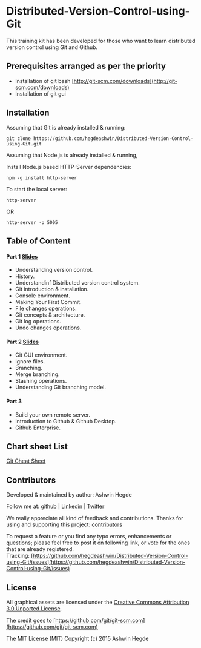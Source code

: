 # Distributed-Version-Control-using-Git
This training kit has been developed for those who want to learn distributed version control using Git and Github.

## Prerequisites arranged as per the priority
* Installation of git bash [http://git-scm.com/downloads](http://git-scm.com/downloads)
* Installation of git gui

## Installation

Assuming that Git is already installed & running:

```
git clone https://github.com/hegdeashwin/Distributed-Version-Control-using-Git.git
```

Assuming that Node.js is already installed & running,

Install Node.js based HTTP-Server dependencies:

```
npm -g install http-server
```

To start the local server:
```
http-server
```
OR
```
http-server -p 5005
```

## Table of Content

#### Part 1 [Slides](http://slides.com/ashwinhegde/dvcs-part-1/fullscreen)
* Understanding version control.
* History.
* Understandinf Distributed version control system.
* Git introduction & installation.
* Console environment.
* Making Your First Commit.
* File changes operations.
* Git concepts & architecture.
* Git log operations.
* Undo changes operations.

#### Part 2 [Slides](http://slides.com/ashwinhegde/dvcs-part-2/fullscreen)
* Git GUI environment.
* Ignore files.
* Branching.
* Merge branching.
* Stashing operations.
* Understanding Git branching model.

#### Part 3
* Build your own remote server.
* Introduction to Github & Github Desktop.
* Github Enterprise.

## Chart sheet List

[Git Cheat Sheet](https://gist.github.com/hegdeashwin/6390cf8400ed48c37949)


## Contributors

Developed &amp; maintained by author: Ashwin Hegde

Follow me at: [github](https://github.com/hegdeashwin) | [Linkedin](http://in.linkedin.com/in/hegdeashwin) | [Twitter](https://twitter.com/hegdeashwin3)

We really appreciate all kind of feedback and contributions. Thanks for using and supporting this project: 
[contributors](//github.com/hegdeashwin/Distributed-Version-Control-using-Git/graphs/contributors)

To request a feature or you find any typo errors, enhancements or questions; please feel free to post it on following link, or vote for the ones that are already registered.
<br>Tracking: [https://github.com/hegdeashwin/Distributed-Version-Control-using-Git/issues](https://github.com/hegdeashwin/Distributed-Version-Control-using-Git/issues)

## License

All graphical assets are licensed under the [Creative Commons Attribution 3.0 Unported License](http://creativecommons.org/licenses/by/3.0/).

The credit goes to [https://github.com/git/git-scm.com](https://github.com/git/git-scm.com)

The MIT License (MIT)
Copyright (c) 2015 Ashwin Hegde
